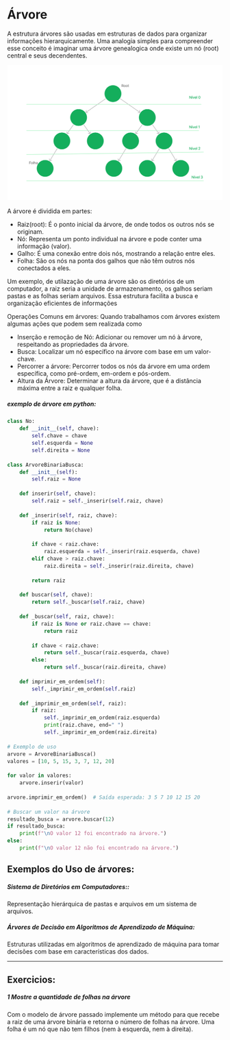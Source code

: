 # Árvore
A estrutura árvores são usadas em estruturas de dados para organizar informações hierarquicamente. Uma analogia simples para compreender esse conceito é imaginar uma árvore genealogica onde existe um nó (root) central e seus decendentes.

![Árvore](../images/arvore.png)

A árvore é dividida em partes: 
- Raiz(root): É o ponto inicial da árvore, de onde todos os outros nós se originam.
- Nó: Representa um ponto individual na árvore e pode conter uma informação (valor).
- Galho:  É uma conexão entre dois nós, mostrando a relação entre eles.
- Folha: São os nós na ponta dos galhos que não têm outros nós conectados a eles.

 Um exemplo, de utilazação de uma árvore são os diretórios de um computador, a raiz seria a unidade de armazenamento, os galhos seriam pastas e as folhas seriam arquivos. Essa estrutura facilita a busca e organização eficientes de informações

Operações Comuns em árvores:
Quando trabalhamos com árvores existem algumas ações que podem sem realizada como

- Inserção e remoção de Nó: Adicionar ou remover um nó à árvore, respeitando as propriedades da árvore.
- Busca: Localizar um nó específico na árvore com base em um valor-chave.
- Percorrer a árvore: Percorrer todos os nós da árvore em uma ordem específica, como pré-ordem, em-ordem e pós-ordem.
- Altura da Árvore: Determinar a altura da árvore, que é a distância máxima entre a raiz e qualquer folha.


##### exemplo de árvore em python:
```python
class No:
    def __init__(self, chave):
        self.chave = chave
        self.esquerda = None
        self.direita = None

class ArvoreBinariaBusca:
    def __init__(self):
        self.raiz = None

    def inserir(self, chave):
        self.raiz = self._inserir(self.raiz, chave)

    def _inserir(self, raiz, chave):
        if raiz is None:
            return No(chave)
        
        if chave < raiz.chave:
            raiz.esquerda = self._inserir(raiz.esquerda, chave)
        elif chave > raiz.chave:
            raiz.direita = self._inserir(raiz.direita, chave)

        return raiz

    def buscar(self, chave):
        return self._buscar(self.raiz, chave)

    def _buscar(self, raiz, chave):
        if raiz is None or raiz.chave == chave:
            return raiz

        if chave < raiz.chave:
            return self._buscar(raiz.esquerda, chave)
        else:
            return self._buscar(raiz.direita, chave)

    def imprimir_em_ordem(self):
        self._imprimir_em_ordem(self.raiz)

    def _imprimir_em_ordem(self, raiz):
        if raiz:
            self._imprimir_em_ordem(raiz.esquerda)
            print(raiz.chave, end=" ")
            self._imprimir_em_ordem(raiz.direita)

# Exemplo de uso
arvore = ArvoreBinariaBusca()
valores = [10, 5, 15, 3, 7, 12, 20]

for valor in valores:
    arvore.inserir(valor)

arvore.imprimir_em_ordem()  # Saída esperada: 3 5 7 10 12 15 20

# Buscar um valor na árvore
resultado_busca = arvore.buscar(12)
if resultado_busca:
    print(f"\nO valor 12 foi encontrado na árvore.")
else:
    print(f"\nO valor 12 não foi encontrado na árvore.")


```

## Exemplos do Uso de árvores:

##### Sistema de Diretórios em Computadores::
Representação hierárquica de pastas e arquivos em um sistema de arquivos.

##### Árvores de Decisão em Algoritmos de Aprendizado de Máquina:
Estruturas utilizadas em algoritmos de aprendizado de máquina para tomar decisões com base em características dos dados.

---

## Exercicios:

##### 1 Mostre a quantidade de folhas na árvore
Com o modelo de árvore passado implemente um método para que recebe a raiz de uma árvore binária e retorna o número de folhas na árvore. Uma folha é um nó que não tem filhos (nem à esquerda, nem à direita).


<!-- \ ( °-° ) / -->